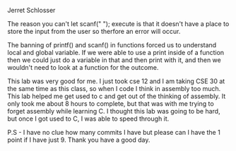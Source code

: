 Jerret Schlosser

The reason you can't let scanf(" "); execute is that it doesn't have a place to store the input from the user so therfore an error will occur.

The banning of printf() and scanf() in functions forced us to understand local and global variable. If we were able to use a print inside of a function then we could just do a variable in that and then print with it, and then we wouldn't need to look at a function for the outcome. 

This lab was very good for me. I just took cse 12 and I am taking CSE 30 at the same time as this class, so when I code I think in assembly too much. This lab helped me get used to c and get out of the thinking of assembly. It only took me about 8 hours to complete, but that was with me trying to forget assembly while learning C. I thought this lab was going to be hard, but once I got used to C, I was able to speed through it.

P.S - I have no clue how many commits I have but please can I have the 1 point if I have just 9. Thank you have a good day. 

